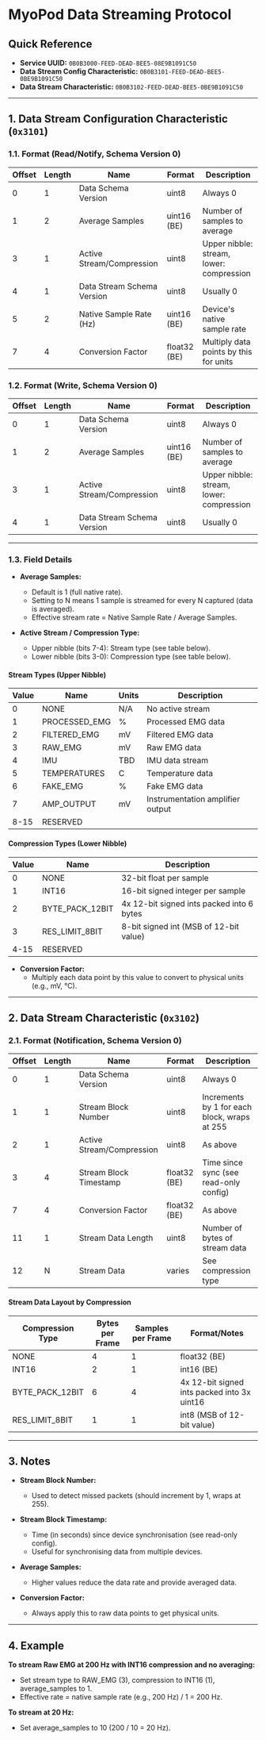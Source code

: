# MyoPod Data Streaming Protocol

## Quick Reference

- **Service UUID:** `0B0B3000-FEED-DEAD-BEE5-08E9B1091C50`
- **Data Stream Config Characteristic:** `0B0B3101-FEED-DEAD-BEE5-0BE9B1091C50`
- **Data Stream Characteristic:** `0B0B3102-FEED-DEAD-BEE5-0BE9B1091C50`

---

## 1. Data Stream Configuration Characteristic (`0x3101`)

### 1.1. Format (Read/Notify, Schema Version 0)

| Offset | Length | Name                        | Format         | Description                                 |
|--------|--------|-----------------------------|----------------|---------------------------------------------|
| 0      | 1      | Data Schema Version         | uint8          | Always 0                                    |
| 1      | 2      | Average Samples             | uint16 (BE)    | Number of samples to average                |
| 3      | 1      | Active Stream/Compression   | uint8          | Upper nibble: stream, lower: compression    |
| 4      | 1      | Data Stream Schema Version  | uint8          | Usually 0                                   |
| 5      | 2      | Native Sample Rate (Hz)     | uint16 (BE)    | Device's native sample rate                 |
| 7      | 4      | Conversion Factor           | float32 (BE)   | Multiply data points by this for units      |

### 1.2. Format (Write, Schema Version 0)

| Offset | Length | Name                        | Format         | Description                                 |
|--------|--------|-----------------------------|----------------|---------------------------------------------|
| 0      | 1      | Data Schema Version         | uint8          | Always 0                                    |
| 1      | 2      | Average Samples             | uint16 (BE)    | Number of samples to average                |
| 3      | 1      | Active Stream/Compression   | uint8          | Upper nibble: stream, lower: compression    |
| 4      | 1      | Data Stream Schema Version  | uint8          | Usually 0                                   |

---

### 1.3. Field Details

- **Average Samples:**  
  - Default is 1 (full native rate).  
  - Setting to N means 1 sample is streamed for every N captured (data is averaged).  
  - Effective stream rate = Native Sample Rate / Average Samples.

- **Active Stream / Compression Type:**  
  - Upper nibble (bits 7-4): Stream type (see table below).  
  - Lower nibble (bits 3-0): Compression type (see table below).

#### Stream Types (Upper Nibble)

| Value | Name                | Units | Description                        |
|-------|---------------------|-------|------------------------------------|
| 0     | NONE                | N/A   | No active stream                   |
| 1     | PROCESSED_EMG       | %     | Processed EMG data                 |
| 2     | FILTERED_EMG        | mV    | Filtered EMG data                  |
| 3     | RAW_EMG             | mV    | Raw EMG data                       |
| 4     | IMU                 | TBD   | IMU data stream                    |
| 5     | TEMPERATURES        | C     | Temperature data                   |
| 6     | FAKE_EMG            | %     | Fake EMG data                      |
| 7     | AMP_OUTPUT          | mV    | Instrumentation amplifier output    |
| 8-15  | RESERVED            |       |                                    |

#### Compression Types (Lower Nibble)

| Value | Name                | Description                                      |
|-------|---------------------|--------------------------------------------------|
| 0     | NONE                | 32-bit float per sample                          |
| 1     | INT16               | 16-bit signed integer per sample                 |
| 2     | BYTE_PACK_12BIT     | 4x 12-bit signed ints packed into 6 bytes        |
| 3     | RES_LIMIT_8BIT      | 8-bit signed int (MSB of 12-bit value)           |
| 4-15  | RESERVED            |                                                  |

- **Conversion Factor:**  
  - Multiply each data point by this value to convert to physical units (e.g., mV, °C).

---

## 2. Data Stream Characteristic (`0x3102`)

### 2.1. Format (Notification, Schema Version 0)

| Offset | Length | Name                        | Format         | Description                                 |
|--------|--------|-----------------------------|----------------|---------------------------------------------|
| 0      | 1      | Data Schema Version         | uint8          | Always 0                                    |
| 1      | 1      | Stream Block Number         | uint8          | Increments by 1 for each block, wraps at 255|
| 2      | 1      | Active Stream/Compression   | uint8          | As above                                    |
| 3      | 4      | Stream Block Timestamp      | float32 (BE)   | Time since sync (see read-only config)      |
| 7      | 4      | Conversion Factor           | float32 (BE)   | As above                                    |
| 11     | 1      | Stream Data Length          | uint8          | Number of bytes of stream data              |
| 12     | N      | Stream Data                 | varies         | See compression type                        |

#### Stream Data Layout by Compression

| Compression Type   | Bytes per Frame | Samples per Frame | Format/Notes                                 |
|--------------------|-----------------|------------------|----------------------------------------------|
| NONE               | 4               | 1                | float32 (BE)                                 |
| INT16              | 2               | 1                | int16 (BE)                                   |
| BYTE_PACK_12BIT    | 6               | 4                | 4x 12-bit signed ints packed into 3x uint16  |
| RES_LIMIT_8BIT     | 1               | 1                | int8 (MSB of 12-bit value)                   |

---

## 3. Notes

- **Stream Block Number:**  
  - Used to detect missed packets (should increment by 1, wraps at 255).

- **Stream Block Timestamp:**  
  - Time (in seconds) since device synchronisation (see read-only config).
  - Useful for synchronising data from multiple devices.

- **Average Samples:**  
  - Higher values reduce the data rate and provide averaged data.

- **Conversion Factor:**  
  - Always apply this to raw data points to get physical units.

---

## 4. Example

**To stream Raw EMG at 200 Hz with INT16 compression and no averaging:**
- Set stream type to RAW_EMG (3), compression to INT16 (1), average_samples to 1.
- Effective rate = native sample rate (e.g., 200 Hz) / 1 = 200 Hz.

**To stream at 20 Hz:**
- Set average_samples to 10 (200 / 10 = 20 Hz).